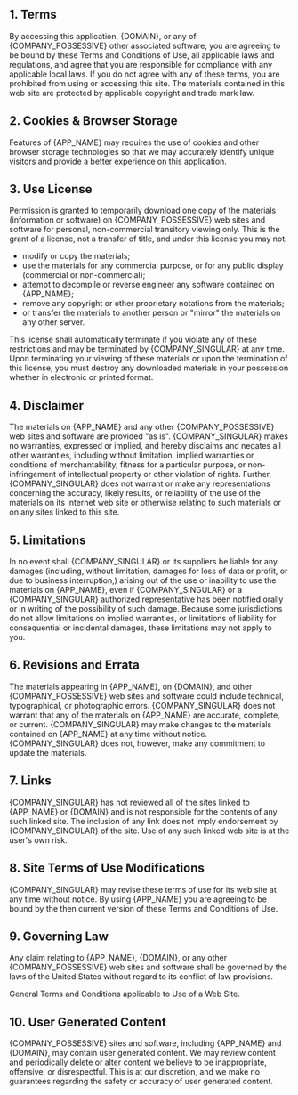 <webui-data data-page-title="{APP_NAME} Terms & Conditions">
    <template slot="json" name="page-next-page">
        {
            "name":"Privacy",
            "href":"/privacy"
        }
    </template>
</webui-data>

## 1. Terms

<webui-page-segment>

By accessing this application, {DOMAIN}, or any of {COMPANY_POSSESSIVE} other associated software, you are agreeing to be bound by these Terms and Conditions of Use, all applicable laws and regulations, and agree that you are responsible for compliance with any applicable local laws. If you do not agree with any of these terms, you are prohibited from using or accessing this site. The materials contained in this web site are protected by applicable copyright and trade mark law.

</webui-page-segment>

## 2. Cookies & Browser Storage

<webui-page-segment>

Features of {APP_NAME} may requires the use of cookies and other browser storage technologies so that we may accurately identify unique visitors and provide a better experience on this application.

</webui-page-segment>

## 3. Use License

<webui-page-segment>

Permission is granted to temporarily download one copy of the materials (information or software) on {COMPANY_POSSESSIVE} web sites and software for personal, non-commercial transitory viewing only. This is the grant of a license, not a transfer of title, and under this license you may not:

- modify or copy the materials;
- use the materials for any commercial purpose, or for any public display (commercial or non-commercial);
- attempt to decompile or reverse engineer any software contained on {APP_NAME};
- remove any copyright or other proprietary notations from the materials;
- or transfer the materials to another person or "mirror" the materials on any other server.

This license shall automatically terminate if you violate any of these restrictions and may be terminated by {COMPANY_SINGULAR} at any time. Upon terminating your viewing of these materials or upon the termination of this license, you must destroy any downloaded materials in your possession whether in electronic or printed format.

</webui-page-segment>

## 4. Disclaimer

<webui-page-segment>

The materials on {APP_NAME} and any other {COMPANY_POSSESSIVE} web sites and software are provided "as is". {COMPANY_SINGULAR} makes no warranties, expressed or implied, and hereby disclaims and negates all other warranties, including without limitation, implied warranties or conditions of merchantability, fitness for a particular purpose, or non-infringement of intellectual property or other violation of rights. Further, {COMPANY_SINGULAR} does not warrant or make any representations concerning the accuracy, likely results, or reliability of the use of the materials on its Internet web site or otherwise relating to such materials or on any sites linked to this site.

</webui-page-segment>

## 5. Limitations

<webui-page-segment>

In no event shall {COMPANY_SINGULAR} or its suppliers be liable for any damages (including, without limitation, damages for loss of data or profit, or due to business interruption,) arising out of the use or inability to use the materials on {APP_NAME}, even if {COMPANY_SINGULAR} or a {COMPANY_SINGULAR} authorized representative has been notified orally or in writing of the possibility of such damage. Because some jurisdictions do not allow limitations on implied warranties, or limitations of liability for consequential or incidental damages, these limitations may not apply to you.

</webui-page-segment>

## 6. Revisions and Errata

<webui-page-segment>

The materials appearing in {APP_NAME}, on {DOMAIN}, and other {COMPANY_POSSESSIVE} web sites and software could include technical, typographical, or photographic errors. {COMPANY_SINGULAR} does not warrant that any of the materials on {APP_NAME} are accurate, complete, or current. {COMPANY_SINGULAR} may make changes to the materials contained on {APP_NAME} at any time without notice. {COMPANY_SINGULAR} does not, however, make any commitment to update the materials.

</webui-page-segment>

## 7. Links

<webui-page-segment>

{COMPANY_SINGULAR} has not reviewed all of the sites linked to {APP_NAME} or {DOMAIN} and is not responsible for the contents of any such linked site. The inclusion of any link does not imply endorsement by {COMPANY_SINGULAR} of the site. Use of any such linked web site is at the user's own risk.

</webui-page-segment>

## 8. Site Terms of Use Modifications

<webui-page-segment>

{COMPANY_SINGULAR} may revise these terms of use for its web site at any time without notice. By using {APP_NAME} you are agreeing to be bound by the then current version of these Terms and Conditions of Use.

</webui-page-segment>

## 9. Governing Law

<webui-page-segment>

Any claim relating to {APP_NAME}, {DOMAIN}, or any other {COMPANY_POSSESSIVE} web sites and software shall be governed by the laws of the United States without regard to its conflict of law provisions.

General Terms and Conditions applicable to Use of a Web Site.

</webui-page-segment>

## 10. User Generated Content

<webui-page-segment>

{COMPANY_POSSESSIVE} sites and software, including {APP_NAME} and {DOMAIN}, may contain user generated content. We may review content and periodically delete or alter content we believe to be inappropriate, offensive, or disrespectful. This is at our discretion, and we make no guarantees regarding the safety or accuracy of user generated content.

</webui-page-segment>
